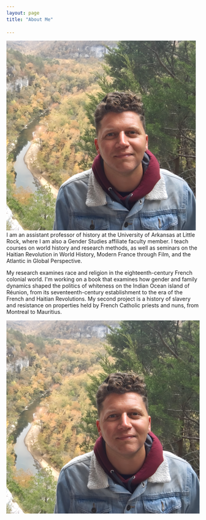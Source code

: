 ```yaml
---
layout: page
title: "About Me"

---
```

<div style="float: left; margin-right: 10px;"> <img src="marvin.jpg" alt="Marvin Photo" width="600px"> </div>

  
  
I am an assistant professor of history at the University of Arkansas at Little Rock, where I am also a Gender Studies affiliate faculty member. I teach courses on world history and research methods, as well as seminars on the Haitian Revolution in World History, Modern France through Film, and the Atlantic in Global Perspective.

My research examines race and religion in the eighteenth-century French colonial world. I'm working on a book that examines how gender and family dynamics shaped the politics of whiteness on the Indian Ocean island of Réunion, from its seventeenth-century establishment to the era of the French and Haitian Revolutions. My second project is a history of slavery and resistance on properties held by French Catholic priests and nuns, from Montreal to Mauritius. 

<img src="marvin.jpg" alt="Marvin Photo" width="600px">
